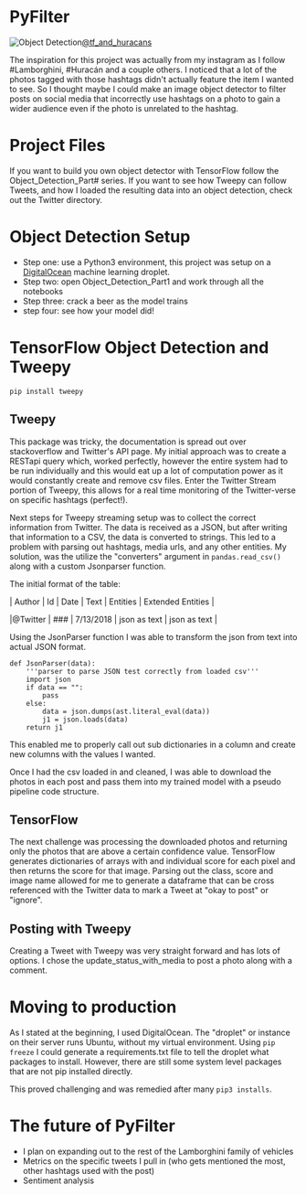 # PyFilter

![Object Detection](https://pbs.twimg.com/profile_banners/1016789079566921728/1531262895/1500x500 "Object Detection")[@tf_and_huracans](https://twitter.com/tf_and_huracans)

The inspiration for this project was actually from my instagram as I follow #Lamborghini, #Huracán and a couple others. I noticed that a lot of the photos tagged with those hashtags didn't actually feature the item I wanted to see. So I thought maybe I could make an image object detector to filter posts on social media that incorrectly use hashtags on a photo to gain a wider audience even if the photo is unrelated to the hashtag.

# Project Files

If you want to build you own object detector with TensorFlow follow the Object_Detection_Part# series.
If you want to see how Tweepy can follow Tweets, and how I loaded the resulting data into an object detection, check out the Twitter directory.

# Object Detection Setup

* Step one: use a Python3 environment, this project was setup on a [DigitalOcean](https://m.do.co/c/ad1f572a2ff5) machine learning droplet.
* Step two: open Object_Detection_Part1 and work through all the notebooks
* Step three: crack a beer as the model trains
* step four: see how your model did!


# TensorFlow Object Detection and Tweepy

`pip install tweepy`

## Tweepy
This package was tricky, the documentation is spread out over stackoverflow and
Twitter's API page. My initial approach was to create a RESTapi query which,
worked perfectly, however the entire system had to be run individually and this
would eat up a lot of computation power as it would constantly create and remove
csv files.
Enter the Twitter Stream portion of Tweepy, this allows for a real time monitoring
of the Twitter-verse on specific hashtags (perfect!).

Next steps for Tweepy streaming setup was to collect the correct information from
Twitter. The data is received as a JSON, but after writing that information to a CSV,
the data is converted to strings. This led to a problem with parsing out hashtags,
media urls, and any other entities. My solution, was the utilize the "converters" argument in `pandas.read_csv()` along with a custom Jsonparser function.

The initial format of the table:

| Author |  Id | Date | Text | Entities | Extended Entities |

|@Twitter | ### | 7/13/2018 | json as text | json as text |      

Using the JsonParser function I was able to transform the json from text into actual JSON format.
```
def JsonParser(data):
    '''parser to parse JSON test correctly from loaded csv'''
    import json
    if data == "":
        pass
    else:
        data = json.dumps(ast.literal_eval(data))
        j1 = json.loads(data)
    return j1
```


This enabled me to properly call out sub dictionaries in a column and create new columns with the values I wanted.

Once I had the csv loaded in and cleaned, I was able to download the photos in each post and pass them into my trained model with a pseudo pipeline code structure.

## TensorFlow

The next challenge was processing the downloaded photos and returning only the photos that are above a certain confidence value. TensorFlow generates dictionaries of arrays with and individual score for each pixel and then returns the score for that image. Parsing out the class, score and image name allowed for me to generate a dataframe that can be cross referenced with the Twitter data to mark a Tweet at "okay to post" or "ignore".

## Posting with Tweepy

Creating a Tweet with Tweepy was very straight forward and has lots of options. I chose the update_status_with_media to post a photo along with a comment.

# Moving to production

As I stated at the beginning, I used DigitalOcean. The "droplet" or instance on their server runs Ubuntu, without my virtual environment. Using `pip freeze` I could generate a requirements.txt file to tell the droplet what packages to install. However, there are still some system level packages that are not pip installed directly.

This proved challenging and was remedied after many `pip3 installs`.

# The future of PyFilter

* I plan on expanding out to the rest of the Lamborghini family of vehicles
* Metrics on the specific tweets I pull in (who gets mentioned the most, other hashtags used with the post)
* Sentiment analysis
